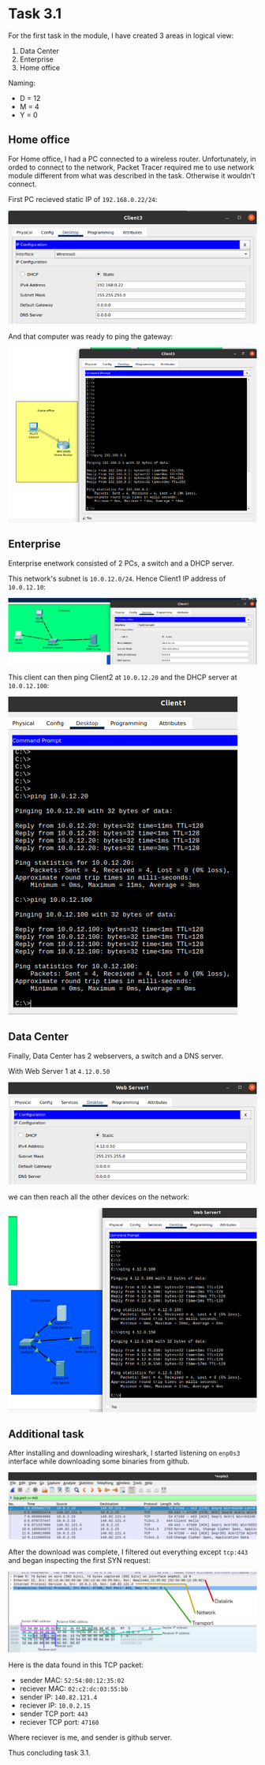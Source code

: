 # Task 3.1

For the first task in the module, I have created 3 areas in logical view:

1. Data Center
2. Enterprise
3. Home office

Naming:
- D = 12
- M = 4
- Y = 0

Home office
-----------

For Home office, I had a PC connected to a wireless router.
Unfortunately, in orded to connect to the network, Packet Tracer required me to use network module different from what was described in the task. Otherwise it wouldn't connect.

First PC recieved static IP of `192.168.0.22/24`:

![Client 3 IP configuration](./images/homeoffice-pc-ip.png)

And that computer was ready to ping the gateway:

![Client 3 pinging wireless router](./images/homeoffice-ping.png)


Enterprise
----------

Enterprise enetwork consisted of 2 PCs, a switch and a DHCP server.

This network's subnet is `10.0.12.0/24`.
Hence Client1 IP address of `10.0.12.10`:

![Client 1 IP configuration](./images/enterprise-client1ip.png)

This client can then ping Client2 at `10.0.12.20` and the DHCP server at `10.0.12.100`:

![Client 1 pinging enterprise network](./images/enterprise-ping.png)

Data Center
-----------

Finally, Data Center has 2 webservers, a switch and a DNS server.

With Web Server 1 at `4.12.0.50`

![Web Server 1 IP configuration](./images/datacenter-webserver1ip.png)

we can then reach all the other devices on the network:

![Web Server 1](./images/datacenter-ping.png)

Additional task
---------------

After installing and downloading wireshark, I started listening on `enp0s3` interface while downloading some binaries from github.

![Every TCP packet captured](./images/wireshark-tcp-capture.png)

After the download was complete, I filtered out everything except `tcp:443` and began inspecting the first SYN request:

![TCP segment in wireshark](./images/wireshark-packet-info.png)

Here is the data found in this TCP packet:

- sender MAC: `52:54:00:12:35:02`
- reciever MAC: `02:c2:dc:03:55:bb`
- sender IP: `140.82.121.4`
- reciever IP: `10.0.2.15`
- sender TCP port: `443`
- reciever TCP port: `47160`

Where reciever is me, and sender is github server.


Thus concluding task 3.1.
